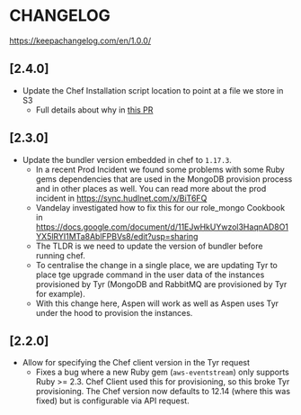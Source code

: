 # CHANGELOG

<https://keepachangelog.com/en/1.0.0/>

## [2.4.0]
- Update the Chef Installation script location to point at a file we store in S3
    - Full details about why in [this PR](https://github.com/hudl/hudl-chef-omnitruck-installer/pull/2)

## [2.3.0]

- Update the bundler version embedded in chef to `1.17.3`.
    - In a recent Prod Incident we found some problems with some Ruby gems
      dependencies that are used in the MongoDB provision process and in other
      places as well. You can read more about the prod incident in
      https://sync.hudlnet.com/x/BiT6FQ
    - Vandelay investigated how to fix this for our role_mongo Cookbook in
      https://docs.google.com/document/d/11EJwHkUYwzol3HaqnAD8O1YX5lRYI1MTa8AblFPBVs8/edit?usp=sharing
    - The TLDR is we need to update the version of bundler before running chef.
    - To centralise the change in a single place, we are updating Tyr to place
      tge upgrade command in the user data of the instances provisioned by Tyr
      (MongoDB and RabbitMQ are provisioned by Tyr for example).
    - With this change here, Aspen will work as well as Aspen uses Tyr under the
      hood to provision the instances.

## [2.2.0]

- Allow for specifying the Chef client version in the Tyr request
  - Fixes a bug where a new Ruby gem (`aws-eventstream`) only supports Ruby >= 2.3. Chef Client used this for provisioning, so this broke Tyr provisioning. The Chef version now defaults to 12.14 (where this was fixed) but is configurable via API request.
